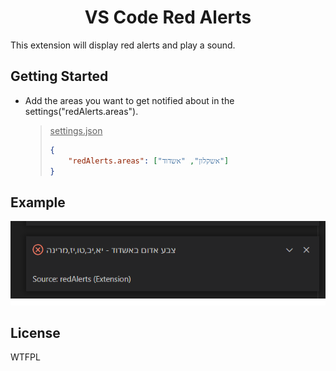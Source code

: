 <h1 align="center">
VS Code Red Alerts
</h1>

This extension will display red alerts and play a sound.

## Getting Started

- Add the areas you want to get notified about in the settings("redAlerts.areas").
  >
  > <ins>settings.json</ins>
  > ```json
  > {
  >     "redAlerts.areas": ["אשקלון", "אשדוד"]
  > }
  > ```

## Example
![example](assets/example.png)

## License
WTFPL
